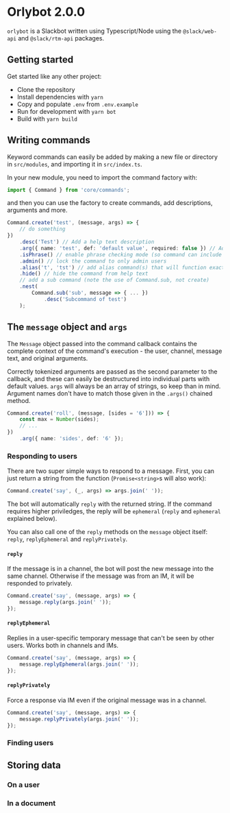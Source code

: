 # Orlybot 2.0.0

`orlybot` is a Slackbot written using Typescript/Node using the `@slack/web-api` and `@slack/rtm-api` packages.

## Getting started

Get started like any other project:

* Clone the repository
* Install dependencies with `yarn`
* Copy and populate `.env` from `.env.example`
* Run for development with `yarn bot`
* Build with `yarn build`

## Writing commands

Keyword commands can easily be added by making a new file or directory in `src/modules`, and importing it in `src/index.ts`.

In your new module, you need to import the command factory with:

```ts
import { Command } from 'core/commands';
```

and then you can use the factory to create commands, add descriptions, arguments and more.

```ts
Command.create('test', (message, args) => {
    // do something
})
    .desc('Test') // Add a help text description
    .arg({ name: 'test', def: 'default value', required: false }) // Add an argument
    .isPhrase() // enable phrase checking mode (so command can include spaces)
    .admin() // lock the command to only admin users
    .alias('t', 'tst') // add alias command(s) that will function exactly the same
    .hide() // hide the command from help text
    // add a sub command (note the use of Command.sub, not create)
    .nest(
        Command.sub('sub', message => { ... })
            .desc('Subcommand of test')
    );
```

## The `message` object and `args`

The `Message` object passed into the command callback contains the complete context of the command's execution - the user, channel, message text, and original arguments.

Correctly tokenized arguments are passed as the second parameter to the callback, and these can easily be destructured into individual parts with default values. `args` will always be an array of strings, so keep than in mind. Argument names don't have to match those given in the `.args()` chained method.

```ts
Command.create('roll', (message, [sides = '6'])) => {
    const max = Number(sides);
    // ...
})
    .arg({ name: 'sides', def: '6' });
```

### Responding to users

There are two super simple ways to respond to a message. First, you can just return a string from the function (`Promise<string>`s will also work):

```ts
Command.create('say', (_, args) => args.join(' '));
```

The bot will automatically `reply` with the returned string. If the command requires higher priviledges, the reply will be `ephemeral` (`reply` and `ephemeral` explained below).

You can also call one of the `reply` methods on the `message` object itself: `reply`, `replyEphemeral` and `replyPrivately`.


#### `reply`

If the message is in a channel, the bot will post the new message into the same channel. Otherwise if the message was from an IM, it will be responded to privately.

```ts
Command.create('say', (message, args) => {
    message.reply(args.join(' '));
});
```

#### `replyEphemeral`

Replies in a user-specific temporary message that can't be seen by other users. Works both in channels and IMs.

```ts
Command.create('say', (message, args) => {
    message.replyEphemeral(args.join(' '));
});
```

#### `replyPrivately`

Force a response via IM even if the original message was in a channel.

```ts
Command.create('say', (message, args) => {
    message.replyPrivately(args.join(' '));
});
```

### Finding users

## Storing data

### On a user

### In a document


